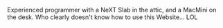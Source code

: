 Experienced programmer with a NeXT Slab in the attic, and a MacMini on the desk.  Who clearly doesn't know how to use this Website... LOL
